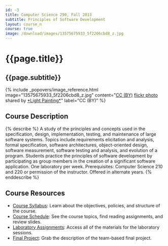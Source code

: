 ```yaml
---
id: -3
title: Computer Science 290, Fall 2013
subtitle: Principles of Software Development
layout: course_n
course: true
image: /download/images/13575675933_5f2206cbd8_z.jpg
---
```


# {{page.title}}
## {{page.subtitle}}

<!-- Include header image -->
{% include _popovers/image_reference.html image="13575675933_5f2206cbd8_z.jpg" content="<a href='http://creativecommons.org/licenses/by/2.0/'>CC (BY)</a> <a title='Nova Eventis' href='http://flickr.com/photos/helmuthess/13575675933'>flickr photo</a> shared by <a href='http://flickr.com/people/helmuthess'>\*Light Painting\*</a>" label="CC (BY)" %}

## Course Description

{% describe %}
A study of the principles and concepts used in the specification, design, implementation, testing, and maintenance of
large software systems. Topics include requirements elicitation and analysis, formal specification, software
architectures, object-oriented design, software measurement, software testing and analysis, and evolution of a program.
Students practice the principles of software development by participating as group members in the creation of a
significant software application. One laboratory per week. Prerequisites: Computer Science 210 and 220 or permission of
the instructor. Offered in alternate years.
{% enddescribe %}

## Course Resources

<ul class="fa-ul">

<li><i class="fa-li fa fa-arrow-right"></i><a href="{{site.baseurl}}teaching/cs290F2013/provide/syllabus/cs290F2013-syllabus.pdf"
class="major">Course Syllabus</a>: Learn about the objectives, policies, and structure of the course.

<li><i class="fa-li fa fa-arrow-right"></i><a href="{{site.baseurl}}teaching/cs290F2013/schedule/"
class="major">Course Schedule</a>: See the course topics, find reading assignments, and review slides.

<li><i class="fa-li fa fa-arrow-right"></i><a href="{{site.baseurl}}teaching/cs290F2013/laboratories/"
class="major">Laboratory Assignments</a>: Access all of the materials for the laboratory sessions.

<li><i class="fa-li fa fa-arrow-right"></i><a href="{{site.baseurl}}teaching/cs290F2013/provide/labs/fp/cs290F2013-fp.pdf"
class="major">Final Project</a>: Grab the description of the team-based final project.

</ul>
